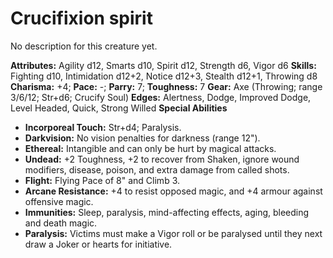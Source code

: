 # Crucifixion spirit

No description for this creature yet.

**Attributes:** Agility d12, Smarts d10, Spirit d12, Strength d6, Vigor
d6
**Skills:** Fighting d10, Intimidation d12+2, Notice d12+3, Stealth
d12+1, Throwing d8
**Charisma:** +4; **Pace:** -; **Parry:** 7; **Toughness:** 7
**Gear:** Axe (Throwing; range 3/6/12; Str+d6; Crucify Soul)
**Edges:** Alertness, Dodge, Improved Dodge, Level Headed, Quick, Strong
Willed
**Special Abilities**

- **Incorporeal Touch:** Str+d4; Paralysis.
- **Darkvision:** No vision penalties for darkness (range 12").
- **Ethereal:** Intangible and can only be hurt by magical attacks.
- **Undead:** +2 Toughness, +2 to recover from Shaken, ignore wound
modifiers, disease, poison, and extra damage from called shots.
- **Flight:** Flying Pace of 8" and Climb 3.
- **Arcane Resistance:** +4 to resist opposed magic, and +4 armour
against offensive magic.
- **Immunities:** Sleep, paralysis, mind-affecting effects, aging,
bleeding and death magic.
- **Paralysis:** Victims must make a Vigor roll or be paralysed until
they next draw a Joker or hearts for initiative.
